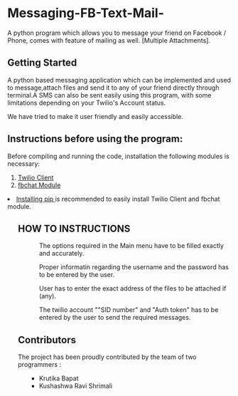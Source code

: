 # Messaging-FB-Text-Mail-

A python program which allows you to message your friend on Facebook / Phone, comes with feature of mailing as well. [Multiple Attachments].

<html>
<body>
<h2> Getting Started </h2>

<p> A python based messaging application which can be implemented and used to message,attach files and send it to any of your friend directly through terminal.A SMS can also be sent easily using this program, with some limitations depending on your Twilio's Account status. 

We have tried to make it user friendly and easily accessible. </p>

<h2> Instructions before using the program: </h2>
<p>
Before compiling and running the code, installation the following modules is necessary: </p>
<p>
<ol>
<li> <a href="https://www.twilio.com/docs/libraries/python"> Twilio Client </a> </li>
<li> <a href="https://pypi.python.org/pypi/fbchat/"> fbchat Module </a> </li>
</ol>
</p>
<p> <li> <a href="https://pip.pypa.io/en/stable/installing/"> Installing pip </a> is recommended to easily install Twilio Client and fbchat module. </p> </li>
<ol> 

<h2> HOW TO INSTRUCTIONS </h2>
<p>
<ol>
<ul> The options required in the Main menu have to be filled exactly and accurately. </ul>
<ul> Proper informatin regarding the username and the password has to be entered by the user. </ul>
<ul> User has to enter the exact address of the files to be attached if (any). </ul>
<ul> The twilio account ""SID number" and "Auth token" has to be entered by the user to send the required messages. </ul>
</ol>
</>

<h2> Contributors </h2>

<p> The project has been proudly contributed by the team of two programmers :  </p>
<p>
<ol>
<ul>
<li> Krutika Bapat </li>
<li> Kushashwa Ravi Shrimali </li>
</ul>
</ol>
</p>
</body>
</html>















